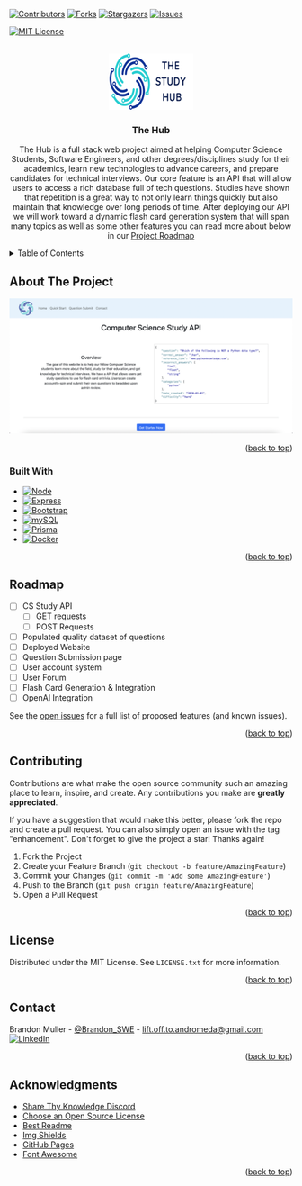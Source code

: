 <div id="top"></div>

<!-- PROJECT SHIELDS -->
<!--
*** I'm using markdown "reference style" links for readability.
*** Reference links are enclosed in brackets [ ] instead of parentheses ( ).
*** See the bottom of this document for the declaration of the reference variables
*** for contributors-url, forks-url, etc. This is an optional, concise syntax you may use.
*** https://www.markdownguide.org/basic-syntax/#reference-style-links
-->
[![Contributors][contributors-shield]][contributors-url]
[![Forks][forks-shield]][forks-url]
[![Stargazers][stars-shield]][stars-url]
[![Issues][issues-shield]][issues-url]

[![MIT License][license-shield]][license-url]


<!-- PROJECT LOGO -->
<br />
<div align="center">
  <a href="https://github.com/commando-brando/the-hub">
    <img src="public/assets/img/readmelogo2.svg" alt="Logo" width="150" height="100">
  </a>

<h3 align="center">The Hub</h3>

  <p align="center">
    The Hub is a full stack web project aimed at helping Computer Science Students, Software Engineers, and other degrees/disciplines study for their academics, learn new technologies to advance careers, and prepare candidates for technical interviews. Our core feature is an API that will allow users to access a rich database full of tech questions. Studies have shown that repetition is a great way to not only learn things quickly but also maintain that knowledge over long periods of time. After deploying our API we will work toward a dynamic flash card generation system that will span many topics as well as some other features you can read more about below in our <a href="#roadmap">Project Roadmap</a>
    <br />
<!--     <a href="https://github.com/commando-brando/the-hub"><strong>Explore the docs »</strong></a>
    <br />
    <br />
    <a href="https://github.com/commando-brando/the-hub">View Demo</a>
    ·
    <a href="https://github.com/commando-brando/the-hub/issues">Report Bug</a>
    ·
    <a href="https://github.com/commando-brando/the-hub/issues">Request Feature</a> -->
  </p>
</div>



<!-- TABLE OF CONTENTS -->
<details>
  <summary>Table of Contents</summary>
  <ol>
    <li>
      <a href="#about-the-project">About The Project</a>
      <ul>
        <li><a href="#built-with">Built With</a></li>
      </ul>
    </li>
<!--     <li>
      <a href="#getting-started">Getting Started</a>
      <ul>
        <li><a href="#prerequisites">Prerequisites</a></li>
        <li><a href="#installation">Installation</a></li>
      </ul>
    </li> 
    <li><a href="#usage">Usage</a></li>
-->
    <li><a href="#roadmap">Roadmap</a></li>
    <li><a href="#contributing">Contributing</a></li>
    <li><a href="#license">License</a></li>
    <li><a href="#contact">Contact</a></li>
    <li><a href="#acknowledgments">Acknowledgments</a></li>
  </ol>
</details>



<!-- ABOUT THE PROJECT -->
## About The Project

[![Product Name Screen Shot][product-screenshot]](https://example.com)

<p align="right">(<a href="#top">back to top</a>)</p>



### Built With

* [![Node][Node.js]][Node-url]
* [![Express][Express.js]][Express-url]
* [![Bootstrap][Bootstrap]][Bootstrap-url]
* [![mySQL][mySQL]][mySQL-url]
* [![Prisma][Prisma]][Prisma-url]
* [![Docker][Docker]][Docker-url]

<p align="right">(<a href="#top">back to top</a>)</p>



<!-- GETTING STARTED -->
<!-- 
## Getting Started

This is an example of how you may give instructions on setting up your project locally.
To get a local copy up and running follow these simple example steps.

### Prerequisites

This is an example of how to list things you need to use the software and how to install them.
* npm
  ```sh
  npm install npm@latest -g
  ```

### Installation

1. Get a free API Key at [https://example.com](https://example.com)
2. Clone the repo
   ```sh
   git clone https://github.com/commando-brando/the-hub.git
   ```
3. Install NPM packages
   ```sh
   npm install
   ```
4. Enter your API in `config.js`
   ```js
   const API_KEY = 'ENTER YOUR API';
   ```

<p align="right">(<a href="#top">back to top</a>)</p> -->


<!-- ROADMAP -->
## Roadmap

- [ ] CS Study API
	- [ ] GET requests
	- [ ] POST Requests
- [ ] Populated quality dataset of questions
- [ ] Deployed Website
- [ ] Question Submission page
- [ ] User account system
- [ ] User Forum
- [ ] Flash Card Generation & Integration
- [ ] OpenAI Integration

See the [open issues](https://github.com/commando-brando/the-hub/issues) for a full list of proposed features (and known issues).

<p align="right">(<a href="#top">back to top</a>)</p>



<!-- CONTRIBUTING -->
## Contributing

Contributions are what make the open source community such an amazing place to learn, inspire, and create. Any contributions you make are **greatly appreciated**.

If you have a suggestion that would make this better, please fork the repo and create a pull request. You can also simply open an issue with the tag "enhancement".
Don't forget to give the project a star! Thanks again!

1. Fork the Project
2. Create your Feature Branch (`git checkout -b feature/AmazingFeature`)
3. Commit your Changes (`git commit -m 'Add some AmazingFeature'`)
4. Push to the Branch (`git push origin feature/AmazingFeature`)
5. Open a Pull Request

<p align="right">(<a href="#top">back to top</a>)</p>



<!-- LICENSE -->
## License

Distributed under the MIT License. See `LICENSE.txt` for more information.

<p align="right">(<a href="#top">back to top</a>)</p>



<!-- CONTACT -->
## Contact

Brandon Muller - [@Brandon_SWE](https://twitter.com/Brandon_SWE) - lift.off.to.andromeda@gmail.com
<br>
[![LinkedIn][linkedin-shield]][linkedin-url]

<p align="right">(<a href="#top">back to top</a>)</p>



<!-- ACKNOWLEDGMENTS -->
## Acknowledgments
* [Share Thy Knowledge Discord](https://discord.gg/sr2n3yVh2r)
* [Choose an Open Source License](https://choosealicense.com)
* [Best Readme](https://github.com/othneildrew/Best-README-Template)
* [Img Shields](https://shields.io)
* [GitHub Pages](https://pages.github.com)
* [Font Awesome](https://fontawesome.com)

<p align="right">(<a href="#top">back to top</a>)</p>



<!-- MARKDOWN LINKS & IMAGES -->
<!-- https://www.markdownguide.org/basic-syntax/#reference-style-links -->
[contributors-shield]: https://img.shields.io/github/contributors/commando-brando/the-hub.svg?style=for-the-badge
[contributors-url]: https://github.com/commando-brando/the-hub/graphs/contributors
[forks-shield]: https://img.shields.io/github/forks/commando-brando/the-hub.svg?style=for-the-badge
[forks-url]: https://github.com/commando-brando/the-hub/network/members
[stars-shield]: https://img.shields.io/github/stars/commando-brando/the-hub.svg?style=for-the-badge
[stars-url]: https://github.com/commando-brando/the-hub/stargazers
[issues-shield]: https://img.shields.io/github/issues/commando-brando/the-hub.svg?style=for-the-badge
[issues-url]: https://github.com/commando-brando/the-hub/issues
[license-shield]: https://img.shields.io/github/license/commando-brando/the-hub.svg?style=for-the-badge
[license-url]: https://github.com/commando-brando/the-hub/blob/main/LICENSE.txt
[linkedin-shield]: https://img.shields.io/badge/-LinkedIn-black.svg?style=for-the-badge&logo=linkedin&colorB=555
[linkedin-url]: https://linkedin.com/in/brandon-muller
[product-screenshot]: public/assets/img/homescreenshot.png

[Node.js]: https://img.shields.io/badge/Node.js-43853D?style=for-the-badge&logo=node.js&logoColor=white
[Node-url]: https://nodejs.org/en/
[Express.js]: https://img.shields.io/badge/Express.js-404D59?style=for-the-badge
[Express-url]: https://expressjs.com/
[Bootstrap]: https://img.shields.io/badge/Bootstrap-563D7C?style=for-the-badge&logo=bootstrap&logoColor=white
[Bootstrap-url]: https://getbootstrap.com/
[mySQL]: https://img.shields.io/badge/MySQL-00000F?style=for-the-badge&logo=mysql&logoColor=white
[mySQL-url]: https://dev.mysql.com/doc/
[Prisma]: https://img.shields.io/badge/Prisma-3982CE?style=for-the-badge&logo=Prisma&logoColor=white
[Prisma-url]: https://www.prisma.io/docs/
[Docker]:https://img.shields.io/badge/docker-%230db7ed.svg?style=for-the-badge&logo=docker&logoColor=white
[Docker-url]: https://docs.docker.com/
